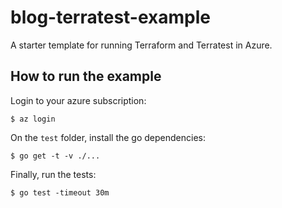 # blog-terratest-example
A starter template for running Terraform and Terratest in Azure. 

## How to run the example

Login to your azure subscription:
```shell
$ az login
```

On the `test` folder, install the go dependencies:
```shell
$ go get -t -v ./...
```

Finally, run the tests:
```shell
$ go test -timeout 30m
```
